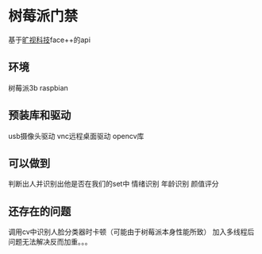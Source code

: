 树莓派门禁
==========
基于[旷视科技](https://www.faceplusplus.com.cn/)face++的api
## 环境
树莓派3b
raspbian
## 预装库和驱动
usb摄像头驱动
vnc远程桌面驱动
opencv库
## 可以做到
判断出人并识别出他是否在我们的set中
情绪识别
年龄识别
颜值评分
## 还存在的问题
调用cv中识别人脸分类器时卡顿（可能由于树莓派本身性能所致）
加入多线程后问题无法解决反而加重。。。

